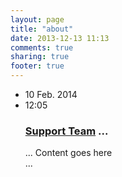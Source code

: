 ```yaml
---
layout: page
title: "about"
date: 2013-12-13 11:13
comments: true
sharing: true
footer: true
---
```

<ul class="timeline">

  <li class="time-label">
      <span class="bg-red">
          10 Feb. 2014
      </span>
  </li>
  <li>
      <i class="fa fa-envelope bg-blue"></i>
      <div class="timeline-item">
          <span class="time"><i class="fa fa-clock-o"></i> 12:05</span>
          <h3 class="timeline-header"><a href="#">Support Team</a> ...</h3>
          <div class="timeline-body">
              ...
              Content goes here
          </div>
          <div class='timeline-footer'>
              <a class="btn btn-primary btn-xs">...</a>
          </div>
      </div>
  </li>
</ul>
